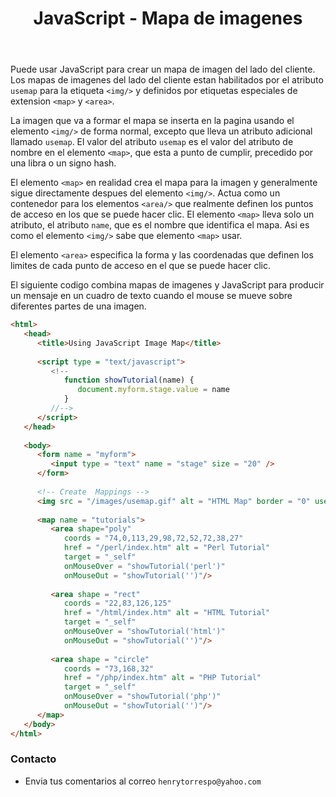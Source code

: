 ﻿---
title: JavaScript - Mapa de imagenes
description: HTML nos permite la opcion de crear diferentes enlaces url dentro de una misma imagen. Es decir, podemos hacer que diferentes partes de una imagen tengan enlaces que nos permitan ir a diferentes destinos
categories: 
  - Blog
  - Javascript
comments: true
---

Puede usar JavaScript para crear un mapa de imagen del lado del cliente. Los mapas de imagenes del lado del cliente estan habilitados por el atributo `usemap` para la etiqueta `<img/>` y definidos por etiquetas especiales de extension `<map>` y `<area>`.

La imagen que va a formar el mapa se inserta en la pagina usando el elemento `<img/>` de forma normal, excepto que lleva un atributo adicional llamado `usemap`. El valor del atributo `usemap` es el valor del atributo de nombre en el elemento `<map>`, que esta a punto de cumplir, precedido por una libra o un signo hash.

El elemento `<map>` en realidad crea el mapa para la imagen y generalmente sigue directamente despues del elemento `<img/>`. Actua como un contenedor para los elementos `<area/>` que realmente definen los puntos de acceso en los que se puede hacer clic. El elemento `<map>` lleva solo un atributo, el atributo `name`, que es el nombre que identifica el mapa. Asi es como el elemento `<img/>` sabe que elemento `<map>` usar.

El elemento `<area>` especifica la forma y las coordenadas que definen los limites de cada punto de acceso en el que se puede hacer clic.

El siguiente codigo combina mapas de imagenes y JavaScript para producir un mensaje en un cuadro de texto cuando el mouse se mueve sobre diferentes partes de una imagen.

```html
<html>   
   <head>
      <title>Using JavaScript Image Map</title>
      
      <script type = "text/javascript">
         <!--
            function showTutorial(name) {
               document.myform.stage.value = name
            }
         //-->
      </script>
   </head>
   
   <body>
      <form name = "myform">
         <input type = "text" name = "stage" size = "20" />
      </form>
      
      <!-- Create  Mappings -->
      <img src = "/images/usemap.gif" alt = "HTML Map" border = "0" usemap = "#tutorials"/>
      
      <map name = "tutorials">
         <area shape="poly" 
            coords = "74,0,113,29,98,72,52,72,38,27"
            href = "/perl/index.htm" alt = "Perl Tutorial"
            target = "_self" 
            onMouseOver = "showTutorial('perl')" 
            onMouseOut = "showTutorial('')"/>
         
         <area shape = "rect" 
            coords = "22,83,126,125"
            href = "/html/index.htm" alt = "HTML Tutorial" 
            target = "_self" 
            onMouseOver = "showTutorial('html')" 
            onMouseOut = "showTutorial('')"/>
         
         <area shape = "circle" 
            coords = "73,168,32"
            href = "/php/index.htm" alt = "PHP Tutorial"
            target = "_self" 
            onMouseOver = "showTutorial('php')" 
            onMouseOut = "showTutorial('')"/>
      </map>
   </body>
</html>
```

### Contacto

- Envia tus comentarios al correo `henrytorrespo@yahoo.com`
